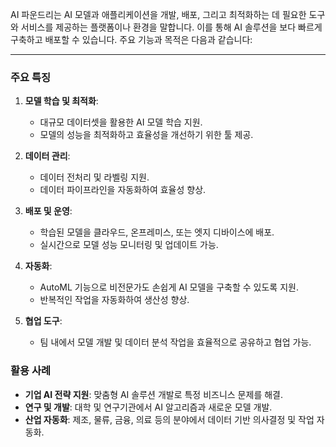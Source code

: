 AI 파운드리는 AI 모델과 애플리케이션을 개발, 배포, 그리고 최적화하는 데 필요한 도구와 서비스를 제공하는 플랫폼이나 환경을 말합니다. 이를 통해 AI 솔루션을 보다 빠르게 구축하고 배포할 수 있습니다. 주요 기능과 목적은 다음과 같습니다:

---

### 주요 특징
1. **모델 학습 및 최적화**:
   - 대규모 데이터셋을 활용한 AI 모델 학습 지원.
   - 모델의 성능을 최적화하고 효율성을 개선하기 위한 툴 제공.

2. **데이터 관리**:
   - 데이터 전처리 및 라벨링 지원.
   - 데이터 파이프라인을 자동화하여 효율성 향상.

3. **배포 및 운영**:
   - 학습된 모델을 클라우드, 온프레미스, 또는 엣지 디바이스에 배포.
   - 실시간으로 모델 성능 모니터링 및 업데이트 가능.

4. **자동화**:
   - AutoML 기능으로 비전문가도 손쉽게 AI 모델을 구축할 수 있도록 지원.
   - 반복적인 작업을 자동화하여 생산성 향상.

5. **협업 도구**:
   - 팀 내에서 모델 개발 및 데이터 분석 작업을 효율적으로 공유하고 협업 가능.

### 활용 사례
- **기업 AI 전략 지원**: 맞춤형 AI 솔루션 개발로 특정 비즈니스 문제를 해결.
- **연구 및 개발**: 대학 및 연구기관에서 AI 알고리즘과 새로운 모델 개발.
- **산업 자동화**: 제조, 물류, 금융, 의료 등의 분야에서 데이터 기반 의사결정 및 작업 자동화.
